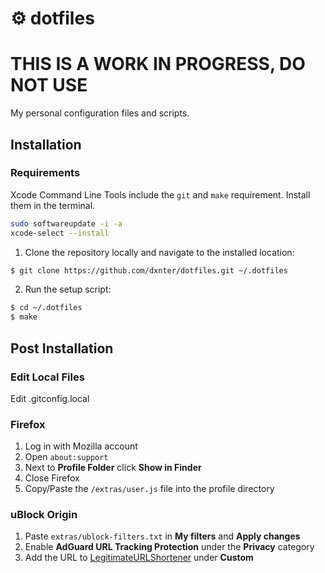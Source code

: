# ⚙️ dotfiles

# THIS IS A WORK IN PROGRESS, DO NOT USE

My personal configuration files and scripts.

## Installation

### Requirements

Xcode Command Line Tools include the `git` and `make` requirement. Install them in the terminal.

```bash
sudo softwareupdate -i -a
xcode-select --install
```

1. Clone the repository locally and navigate to the installed location:

```bash
$ git clone https://github.com/dxnter/dotfiles.git ~/.dotfiles
```

2. Run the setup script:

```bash
$ cd ~/.dotfiles
$ make
```

## Post Installation

### Edit Local Files

Edit .gitconfig.local

### Firefox

1. Log in with Mozilla account
2. Open `about:support`
3. Next to **Profile Folder** click **Show in Finder**
4. Close Firefox
5. Copy/Paste the `/extras/user.js` file into the profile directory

### uBlock Origin

1. Paste `extras/ublock-filters.txt` in **My filters** and **Apply changes**
2. Enable **AdGuard URL Tracking Protection** under the **Privacy** category
3. Add the URL to [LegitimateURLShortener](https://raw.githubusercontent.com/DandelionSprout/adfilt/master/LegitimateURLShortener.txt) under **Custom**

